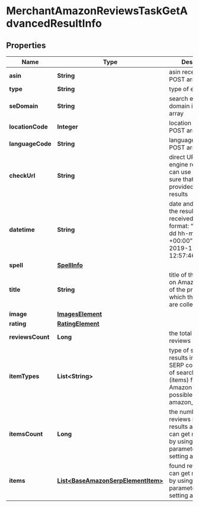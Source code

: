 

# MerchantAmazonReviewsTaskGetAdvancedResultInfo


## Properties

| Name | Type | Description | Notes |
|------------ | ------------- | ------------- | -------------|
|**asin** | **String** | asin received in a POST array |  [optional] |
|**type** | **String** | type of element |  [optional] |
|**seDomain** | **String** | search engine domain in a POST array |  [optional] |
|**locationCode** | **Integer** | location code in a POST array |  [optional] |
|**languageCode** | **String** | language code in a POST array |  [optional] |
|**checkUrl** | **String** | direct URL to search engine results you can use it to make sure that we provided accurate results |  [optional] |
|**datetime** | **String** | date and time when the result was received in the UTC format: “yyyy-mm-dd hh-mm-ss +00:00” example: 2019-11-15 12:57:46 +00:00 |  [optional] |
|**spell** | [**SpellInfo**](SpellInfo.md) |  |  [optional] |
|**title** | **String** | title of the product on Amazon the title of the product for which the reviews are collected |  [optional] |
|**image** | [**ImagesElement**](ImagesElement.md) |  |  [optional] |
|**rating** | [**RatingElement**](RatingElement.md) |  |  [optional] |
|**reviewsCount** | **Long** | the total number of reviews |  [optional] |
|**itemTypes** | **List&lt;String&gt;** | type of search results in Amazon SERP contains types of search results (items) found in Amazon SERP; possible item types: amazon_review_item |  [optional] |
|**itemsCount** | **Long** | the number of reviews items in the results array you can get more results by using the depth parameter when setting a task |  [optional] |
|**items** | [**List&lt;BaseAmazonSerpElementItem&gt;**](BaseAmazonSerpElementItem.md) | found reviews you can get more results by using the depth parameter when setting a task |  [optional] |



